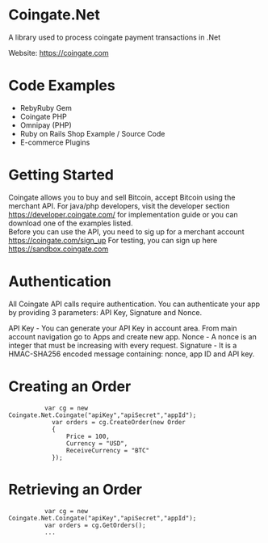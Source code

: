 
# Coingate.Net
A library used to process coingate payment transactions in .Net

Website: https://coingate.com

# Code Examples
<ul>
<li>RebyRuby Gem</li>
<li>Coingate PHP</li>
<li>Omnipay (PHP)</li>
<li>Ruby on Rails Shop Example / Source Code</li>
<li>E-commerce Plugins</li>
</ul>


# Getting Started

Coingate allows you to buy and sell Bitcoin, accept Bitcoin using the merchant API. 
For java/php developers, visit the developer section https://developer.coingate.com/ 
for implementation guide or you can download one of the examples listed.  
Before you can use the API, you need to sig up for a merchant account https://coingate.com/sign_up
For testing, you can sign up here https://sandbox.coingate.com

# Authentication

All Coingate API calls require authentication. You can authenticate your app by providing 3 parameters: API Key, Signature and Nonce.

API Key - You can generate your API Key in account area. From main account navigation go to Apps and create new app.
Nonce - A nonce is an integer that must be increasing with every request.
Signature - It is a HMAC-SHA256 encoded message containing: nonce, app ID and API key.

# Creating an Order

```
          var cg = new Coingate.Net.Coingate("apiKey","apiSecret","appId");
            var orders = cg.CreateOrder(new Order
            {
                Price = 100,
                Currency = "USD",
                ReceiveCurrency = "BTC"
            });
```

# Retrieving an Order

```
          var cg = new Coingate.Net.Coingate("apiKey","apiSecret","appId");
          var orders = cg.GetOrders();
          ...
```
